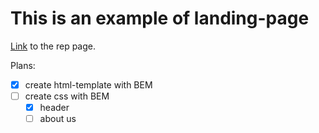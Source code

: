 # This is an example of landing-page

[Link](https://painofhail.github.io/landing-example/) to the rep page.

Plans:
- [x] create html-template with BEM
- [ ] create css with BEM
	- [x] header
	- [ ] about us

